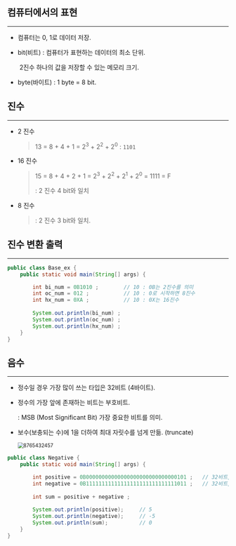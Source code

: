 ## 컴퓨터에서의 표현

---

* 컴퓨터는 0, 1로 데이터 저장.

* bit(비트) :  컴퓨터가 표현하는 데이터의 최소 단위. 

    ​				  2진수 하나의 값을 저장할 수 있는 메모리 크기.

* byte(바이트) : 1 byte = 8 bit.



## 진수

---

* 2 진수

    >13   =   8 + 4 + 1   =   2<sup>3</sup> + 2<sup>2</sup> + 2<sup>0</sup>    :   `1101`

* 16 진수

    >15   =   8 + 4 + 2 + 1   = 2<sup>3</sup> + 2<sup>2</sup> + 2<sup>1</sup> + 2<sup>0</sup>   =  1111   =    F
    >
    >: 2 진수 4 bit와 일치

* 8 진수

    > : 2 진수 3 bit와 일치.



## 진수 변환 출력

---

```java
public class Base_ex {
	public static void main(String[] args) {

		int bi_num = 0B1010 ;        // 10 : 0B는 2진수를 의미
		int oc_num = 012 ;           // 10 : 0로 시작하면 8진수
		int hx_num = 0XA ;           // 10 : 0X는 16진수
		
		System.out.println(bi_num) ;
		System.out.println(oc_num) ;
		System.out.println(hx_num) ;
	}
}
```





## 음수

---

* 정수일 경우 가장 많이 쓰는 타입은 32비트 (4바이트).

* 정수의 가장 앞에 존재하는 비트는 부호비트.

     : MSB (Most Significant Bit) 가장 중요한 비트를 의미.

* 보수(보충되는 수)에 1을 더하여 최대 자릿수를 넘게 만듦. (truncate)

    <img src="C:\Users\Roman\Desktop\8765432457.png" alt="8765432457" style="zoom:80%;" />

```java
public class Negative {
	public static void main(String[] args) {

		int positive = 0B00000000000000000000000000000101 ;   // 32비트, 이진수 +5
		int negative = 0B11111111111111111111111111111011 ;   // 32비트, 이진수 -5
	
		int sum = positive + negative ;
		
		System.out.println(positive);     // 5
		System.out.println(negative);     // -5
		System.out.println(sum);          // 0
	}
}
```


